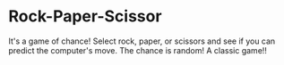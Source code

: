 # Rock-Paper-Scissor

It's a game of chance! Select rock, paper, or scissors and see if you can predict the computer's move.
The chance is random!
A classic game!!

